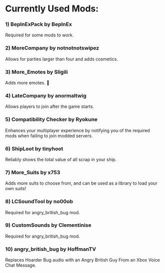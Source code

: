 # __Currently Used Mods:__


### 1) **BepInExPack** by BepInEx
Required for some mods to work.

### 2) **MoreCompany** by notnotnotswipez
Allows for parties larger than four and adds cosmetics.

### 3) **More_Emotes** by Sligili
Adds more emotes. :middle_finger: 

### 4) **LateCompany** by anormaltwig
Allows players to join after the game starts.

### 5) **Compatibility Checker** by Ryokune
Enhances your multiplayer experience by notifying you of the required mods when failing to join modded servers.

### 6) **ShipLoot** by tinyhoot
Reliably shows the total value of all scrap in your ship.

### 7) **More_Suits** by x753
Adds more suits to choose from, and can be used as a library to load your own suits!

### 8) **LCSoundTool** by no00ob
Required for angry_british_bug mod.

### 9) **CustomSounds** by Clementinise
Required for angry_british_bug mod.

### 10) **angry_british_bug** by HoffmanTV
Replaces Hoarder Bug audio with an Angry British Guy From an Xbox Voice Chat Message.